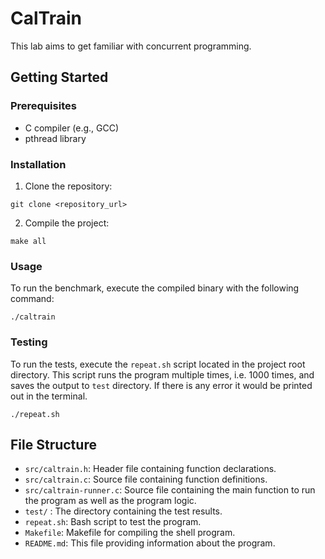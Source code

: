 # CalTrain

This lab aims to get familiar with concurrent programming.

## Getting Started

### Prerequisites

- C compiler (e.g., GCC)
- pthread library

### Installation

1. Clone the repository:
```
git clone <repository_url>
```

2. Compile the project:
```
make all
```

### Usage

To run the benchmark, execute the compiled binary with the following command:
```
./caltrain
```

### Testing
To run the tests, execute the `repeat.sh` script located in the project root directory. This script runs the program multiple times, i.e. 1000 times, and saves the output to `test` directory. If there is any error it would be printed out in the terminal.
```
./repeat.sh
```

## File Structure

- `src/caltrain.h`: Header file containing function declarations.
- `src/caltrain.c`: Source file containing function definitions.
- `src/caltrain-runner.c`: Source file containing the main function to run the program as well as the program logic.
- `test/` : The directory containing the test results.
- `repeat.sh`: Bash script to test the program.
- `Makefile`: Makefile for compiling the shell program.
- `README.md`: This file providing information about the program.

